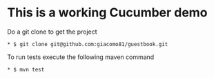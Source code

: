 This is a working Cucumber demo
===============================

Do a git clone to get the project
 
 	* $ git clone git@github.com:giacomo81/guestbook.git

To run tests execute the following maven command
	
	* $ mvn test
